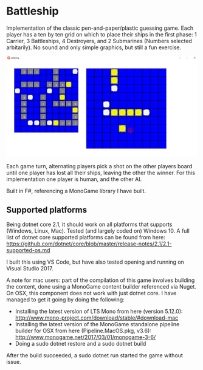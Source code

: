 # Battleship

Implementation of the classic pen-and-paper/plastic guessing game. Each player has a ten by ten grid on which to place their ships in the first phase: 1 Carrier, 3 Battleships, 4 Destroyers, and 2 Submarines (Numbers selected arbitarily). No sound and only simple graphics, but still a fun exercise.

![screenshot](./screenshot.png)

Each game turn, alternating players pick a shot on the other players board until one player has lost all their ships, leaving the other the winner. For this implementation one player is human, and the other AI.

Built in F#, referencing a MonoGame library I have built.

## Supported platforms

Being dotnet core 2.1, it should work on all platforms that supports (Windows, Linux, Mac). Tested (and largely coded on) Windows 10. A full list of dotnet core supported platforms can be found from here: <https://github.com/dotnet/core/blob/master/release-notes/2.1/2.1-supported-os.md>

I built this using VS Code, but have also tested opening and running on Visual Studio 2017.

A note for mac users: part of the compilation of this game involves building the content, done using a MonoGame content builder referenced via Nuget. On OSX, this component does not work with just dotnet core. I have managed to get it going by doing the following:

- Installing the latest version of LTS Mono from here (version 5.12.0): <http://www.mono-project.com/download/stable/#download-mac>
- Installing the latest version of the MonoGame standalone pipeline builder for OSX from here (Pipeline.MacOS.pkg, v3.6): <http://www.monogame.net/2017/03/01/monogame-3-6/>
- Doing a sudo dotnet restore and a sudo dotnet build

After the build succeeded, a sudo dotnet run started the game without issue.